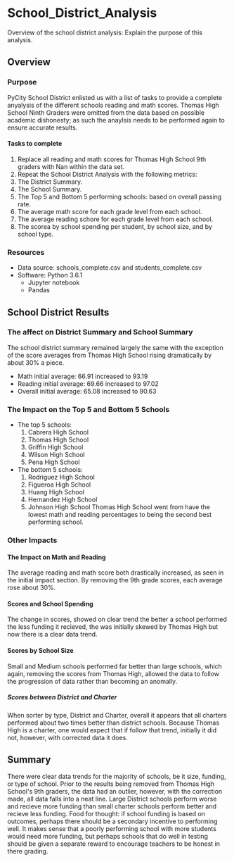 # School_District_Analysis
Overview of the school district analysis: Explain the purpose of this analysis.

## Overview
### Purpose 
PyCity School District enlisted us with a list of tasks to provide a complete anyalysis of the different schools reading and math scores. Thomas High School Ninth Graders were omitted from the data based on possible academic dishonesty; as such the anaylsis needs to be performed again to ensure accurate results. 
#### Tasks to complete
 1. Replace all reading and math scores for Thomas High School 9th graders with Nan within the data set.
 2. Repeat the School District Analysis with the following metrics:
   1. The District Summary.
   2. The School Summary.
   3. The Top 5 and Bottom 5 performing schools: based on overall passing rate.
   4. The average math score for each grade level from each school.
   5. The average reading schore for each grade level from each school.
   6. The scorea by school spending per student, by school size, and by school type.
### Resources
- Data source: schools_complete.csv and students_complete.csv
- Software: Python 3.6.1
    - Jupyter notebook
    - Pandas
## School District Results
###  The affect on District Summary and School Summary
The school district summary remained largely the same with the exception of the score averages from Thomas High School rising dramatically by about 30% a piece. 
 - Math initial average: 66.91 increased to 93.19
 - Reading initial average: 69.66 increased to 97.02
 - Overall initial average: 65.08 increased to 90.63
### The Impact on the Top 5 and Bottom 5 Schools
 - The top 5 schools: 
   1. Cabrera High School
   2. Thomas High School
   3. Griffin High School
   4. Wilson High School
   5. Pena High School
 - The bottom 5 schools: 
   1. Rodriguez High School
   2. Figueroa High School
   3. Huang High School
   4. Hernandez High School
   5. Johnson High School
 Thomas High School went from have the lowest math and reading percentages to being the second best performing school. 
### Other Impacts
#### The Impact on Math and Reading
The average reading and math score both drastically increased, as seen in the initial impact section. By removing the 9th grade scores, each average rose about 30%. 
#### Scores and School Spending
The change in scores, showed on clear trend the better a school performed the less funding it recieved, the was initially skewed by Thomas High but now there is a clear data trend. 
#### Scores by School Size
Small and Medium schools performed far better than large schools, which again, removing the scores from Thomas High, allowed the data to follow the progression of data rather than becoming an anomally.
##### Scores between District and Charter
When sorter by type, District and Charter, overall it appears that all charters performed about two times better than district schools. Because Thomas High is a charter, one would expect that if follow that trend, initially it did not, however, with corrected data it does. 

## Summary 
There were clear data trends for the majority of schools, be it size, funding, or type of school. Prior to the results being removed from Thomas High School's 9th graders, the data had an outlier, however, with the correction made, all data falls into a neat line. Large District schools perform worse and recieve more funding than small charter schools perform better and recieve less funding. 
Food for thought: if school funding is based on outcomes, perhaps there should be a secondary incentive to performing well. It makes sense that a poorly performing school with more students would need more funding, but perhaps schools that do well in testing should be given a separate reward to encourage teachers to be honest in there grading. 

  
   
